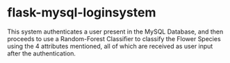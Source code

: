 # flask-mysql-loginsystem
This system authenticates a user present in the MySQL Database, and then proceeds to use a Random-Forest Classifier to classify the Flower Species using the 4 attributes mentioned, all of which are received as user input after the authentication.
